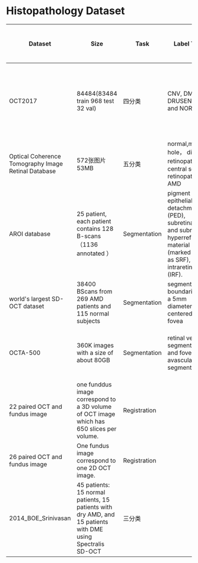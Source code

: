 # Histopathology Dataset


| Dataset                                             | Size                                                         | Task         | Label Type                                                   | 下载                                                         | 其他                                                         | 是否可用 |
| --------------------------------------------------- | ------------------------------------------------------------ | ------------ | ------------------------------------------------------------ | ------------------------------------------------------------ | ------------------------------------------------------------ | -------- |
| OCT2017                                             | 84484(83484 train 968 test 32 val)                           | 四分类       | CNV, DME, DRUSEN(AMD), and NORMAL                            | [链接](https://www.kaggle.com/paultimothymooney/kermany2018) | The file name of each picture is (disease)-(randomized patient ID)-(image number by this patient). | 是       |
| Optical Coherence Tomography Image Retinal Database | 572张图片53MB                                                | 五分类       | normal,macular hole， diabetic retinopathy， central serous retinopathy, AMD | [链接](https://www.openicpsr.org/openicpsr/project/108503/version/V1/view?path=/openicpsr/108503/fcr:versions/V1&type=project) | 数据量太小了                                                 | 是       |
| AROI database                                       | 25 patient, each patient contains 128 B-scans（1136 annotated ） | Segmentation | pigment epithelial detachment (PED), subretinal fluid and subretinal hyperreflective material (marked jointly as SRF), and intraretinal fluid (IRF). | [链接](https://ipg.fer.hr/ipg/resources/oct_image_database#) | [下载链接](https://drive.google.com/file/d/1OI8fcfO3Ams47WW7o3OOJaLIunDIWpoB/view?usp=sharing) |          |
| world's largest SD-OCT dataset                      | 38400 BScans from 269 AMD patients and 115 normal subjects   | Segmentation | segmentation boundaries on a 5mm diameter centered at the fovea | [链接](https://people.duke.edu/~sf59/RPEDC_Ophth_2013_dataset.htm) |                                                              | 是       |
| OCTA-500                                            | 360K images with a size of about 80GB                        | Segmentation | retinal vessel segmentation and foveal avascular zone segmentation | [链接](https://ieee-dataport.org/open-access/octa-500#files) | The image quality is not high enough. The password is sjed3_oww?3f | 是       |
| 22 paired OCT and fundus image                      | one funddus image correspond to a 3D volume of OCT image which has 650 slices per volume. | Registration |                                                              | [链接](https://misp.mui.ac.ir/en/database-22-retinal-images-purpose-vessel-based-registration-fundus-and-oct-projection-images-0) |                                                              | 是       |
| 26 paired OCT and fundus image                      | One fundus image correspond to one 2D OCT image.             | Registration |                                                              | [链接](https://data.mendeley.com/datasets/2rnnz5nz74/2)      |                                                              | 是       |
| 2014_BOE_Srinivasan                                 | 45 patients: 15 normal patients, 15 patients with dry AMD, and 15 patients with DME using Spectralis SD-OCT | 三分类       |                                                              | [链接](https://people.duke.edu/~sf59/Srinivasan_BOE_2014_dataset.htm) |                                                              | 是       |



